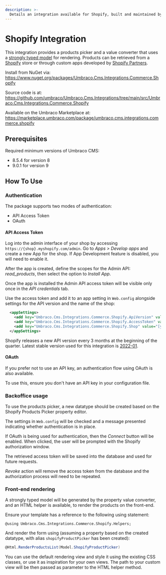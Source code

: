 ```yaml
---
description: >-
  Details an integration available for Shopify, built and maintained by Umbraco HQ.
---
```


# Shopify Integration

This integration provides a products picker and a value converter that uses a [strongly typed model](Models/ViewModels/ProductViewModel.cs) for rendering. Products can be retrieved from a [Shopify](https://www.shopify.com/) store or through custom apps developed by [Shopify Partners](https://www.shopify.com/partners).

Install from NuGet via:
https://www.nuget.org/packages/Umbraco.Cms.Integrations.Commerce.Shopify

Source code is at:
https://github.com/umbraco/Umbraco.Cms.Integrations/tree/main/src/Umbraco.Cms.Integrations.Commerce.Shopify

Available on the Umbraco Marketplace at:
https://marketplace.umbraco.com/package/umbraco.cms.integrations.commerce.shopify

## Prerequisites

Required minimum versions of Umbraco CMS:

- 8.5.4 for version 8
- 9.0.1 for version 9

## How To Use

### Authentication

The package supports two modes of authentication:

- API Access Token
- OAuth

#### API Access Token

Log into the admin interface of your shop by accessing `https://{shop}.myshopify.com/admin`. Go to _Apps > Develop apps_ and create a new App for the shop. If App Development feature is disabled, you will need to enable it.

After the app is created, define the scopes for the Admin API: _read_products_, then select the option to _Install App_.

Once the app is installed the Admin API access token will be visible only once in the _API credentials_ tab.

Use the access token and add it to an app setting in `Web.config` alongside settings for the API version and the name of the shop:

```xml
  <appSettings>
    <add key="Umbraco.Cms.Integrations.Commerce.Shopify.ApiVersion" value="2022-01" />
    <add key="Umbraco.Cms.Integrations.Commerce.Shopify.AccessToken" value="[your access token]" />
    <add key="Umbraco.Cms.Integrations.Commerce.Shopify.Shop" value="[your shop's name]" />
  </appSettings>
```

Shopify releases a new API version every 3 months at the beginning of the quarter. Latest stable version used for this integration is [2022-01](https://shopify.dev/api/usage/versioning).

#### OAuth

If you prefer not to use an API key, an authentication flow using OAuth is also available.

To use this, ensure you don't have an API key in your configuration file.

### Backoffice usage

To use the products picker, a new datatype should be created based on the Shopify Products Picker property editor.

The settings in `Web.config` will be checked and a message presented indicating whether authentication is in place.

If OAuth is being used for authentication, then the _Connect_ button will be enabled. When clicked, the user will be prompted with the Shopify authorization window.

The retrieved access token will be saved into the database and used for future requests.

_Revoke_ action will remove the access token from the database and the authorization process will need to be repeated.

### Front-end rendering

A strongly typed model will be generated by the property value converter, and an HTML helper is available, to render the products on the front-end.

Ensure your template has a reference to the following using statement:

```
@using Umbraco.Cms.Integrations.Commerce.Shopify.Helpers;
```

And render the form using (assuming a property based on the created datatype, with alias `shopifyProductPicker` has been created):

```csharp
@Html.RenderProductsList(Model.ShopifyProductPicker)
```

You can use the default rendering view and style it using the existing CSS classes, or use it as inspiration for your own views. The path to your custom view will be then passed as parameter to the HTML helper method.
